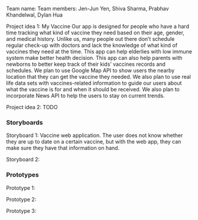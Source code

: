Team name:
Team members: Jen-Jun Yen, Shiva Sharma, Prabhav Khandelwal, Dylan Hua

Project idea 1: My Vaccine
Our app is designed for people who have a hard time tracking what kind of vaccine they need based on their age, gender, and medical history. Unlike us, many people out there don’t schedule regular check-up with doctors and lack the knowledge of what kind of vaccines they need at the time. This app can help elderlies with low immune system make better health decision. This app can also help parents with newborns to better keep track of their kids’ vaccines records and schedules. 
We plan to use Google Map API to show users the nearby location that they can get the vaccine they needed. We also plan to use real life data sets with vaccines-related information to guide our users about what the vaccine is for and when it should be received. We also plan to incorporate News API to help the users to stay on current trends.

Project idea 2:
TODO


### Storyboards
Storyboard 1: Vaccine web application. The user does not know whether they are up to date on a certain vaccine, but with the web app, they can make sure they have that information on hand.

Storyboard 2:



### Prototypes
Prototype 1:


Prototype 2:


Prototype 3: